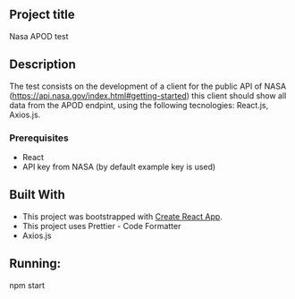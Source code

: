 ## Project title
Nasa APOD test

## Description
The test consists on the development of a client for the public API of NASA (https://api.nasa.gov/index.html#getting-started) this client should show all data from the APOD endpint, using the following tecnologies: React.js, Axios.js.

### Prerequisites

* React
* API key from NASA (by default example key is used)

## Built With

* This project was bootstrapped with [Create React App](https://github.com/facebook/create-react-app).
* This project uses Prettier - Code Formatter
* Axios.js

## Running:

npm start
